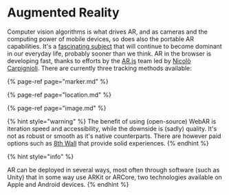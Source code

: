# Augmented Reality

Computer vision algorithms is what drives AR, and as cameras and the computing power of mobile devices, so does also the portable AR capabilities. It's a [fascinating subject](https://www.sciencedirect.com/topics/computer-science/augmented-reality) that will continue to become  dominant in our everyday life, probably sooner than we think. AR in the browser is developing fast, thanks to efforts by the [AR.js](https://ar-js-org.github.io/AR.js-Docs/) team led by [Nicolò Carpignioli](https://twitter.com/nicolocarp). There are currently three tracking methods available:

{% page-ref page="marker.md" %}

{% page-ref page="location.md" %}

{% page-ref page="image.md" %}

{% hint style="warning" %}
The benefit of using \(open-source\) WebAR is iteration speed and accessibility, while the downside is \(sadly\) quality. It's not as robust or smooth as it's native counterparts. There are however paid options such as [8th Wall](https://www.8thwall.com/) that provide solid experiences.
{% endhint %}

{% hint style="info" %}


AR can be deployed in several ways, most often through software \(such as Unity\) that in some way use ARKit or ARCore, two technologies available on Apple and Android devices.
{% endhint %}

